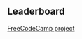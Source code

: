 ## Leaderboard

[FreeCodeCamp project](https://www.freecodecamp.com/challenges/build-a-camper-leaderboard)

